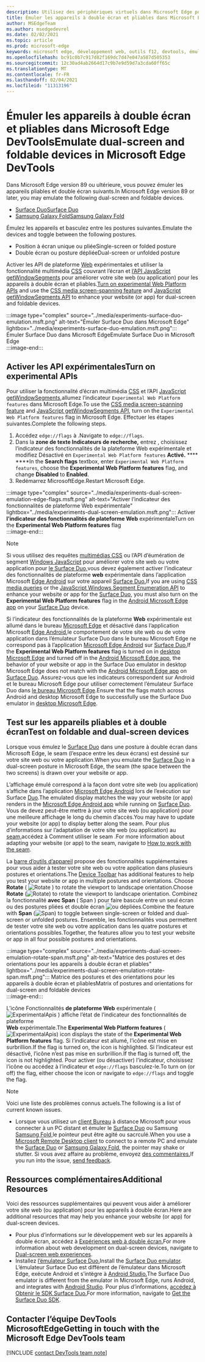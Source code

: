 ```yaml
---
description: Utilisez des périphériques virtuels dans Microsoft Edge pour améliorer votre site web pour les appareils à double écran et pliables.
title: Émuler les appareils à double écran et pliables dans Microsoft Edge DevTools
author: MSEdgeTeam
ms.author: msedgedevrel
ms.date: 02/02/2021
ms.topic: article
ms.prod: microsoft-edge
keywords: microsoft edge, développement web, outils f12, devtools, émulation, appareil, simulation, mobile, double écran, pliable, Surface Duo, Samsung Samsung Fold
ms.openlocfilehash: bc91c0b7c917d82f169dc7d47e047a587d505353
ms.sourcegitcommit: 12c30ad4ab2664d17c9b7e9d59d7a3cda60ff65c
ms.translationtype: MT
ms.contentlocale: fr-FR
ms.lasthandoff: 02/04/2021
ms.locfileid: "11313196"
---
```

# <span data-ttu-id="9c890-104">Émuler les appareils à double écran et pliables dans Microsoft Edge DevTools</span><span class="sxs-lookup"><span data-stu-id="9c890-104">Emulate dual-screen and foldable devices in Microsoft Edge DevTools</span></span>  

<span data-ttu-id="9c890-105">Dans Microsoft Edge version 89 ou ultérieure, vous pouvez émuler les appareils pliables et double écran suivants.</span><span class="sxs-lookup"><span data-stu-id="9c890-105">In Microsoft Edge version 89 or later, you may emulate the following dual-screen and foldable devices.</span></span>  

*   [<span data-ttu-id="9c890-106">Surface Duo</span><span class="sxs-lookup"><span data-stu-id="9c890-106">Surface Duo</span></span>][SurfaceDevicesDuo]  
*   [<span data-ttu-id="9c890-107">Samsung Galaxy Fold</span><span class="sxs-lookup"><span data-stu-id="9c890-107">Samsung Galaxy Fold</span></span>][SamsungMobileGalaxyFold]  
    
<span data-ttu-id="9c890-108">Émulez les appareils et basculez entre les postures suivantes.</span><span class="sxs-lookup"><span data-stu-id="9c890-108">Emulate the devices and toggle between the following postures.</span></span>  

*   <span data-ttu-id="9c890-109">Position à écran unique ou pliée</span><span class="sxs-lookup"><span data-stu-id="9c890-109">Single-screen or folded posture</span></span>  
*   <span data-ttu-id="9c890-110">Double écran ou posture dépliée</span><span class="sxs-lookup"><span data-stu-id="9c890-110">Dual-screen or unfolded posture</span></span>  
    
<span data-ttu-id="9c890-111">Activer les API de plateforme [Web](#turn-on-experimental-apis) expérimentales et utiliser la fonctionnalité multimédia [CSS][DualScreenDocsCssMedia] couvrant l’écran et [l’API JavaScript getWindowSegments][DualScreenDocsJSAPI] pour améliorer votre site web \(ou application\) pour les appareils à double écran et pliables.</span><span class="sxs-lookup"><span data-stu-id="9c890-111">[Turn on experimental Web Platform APIs](#turn-on-experimental-apis) and use the [CSS media screen-spanning feature][DualScreenDocsCssMedia] and [JavaScript getWindowSegments API][DualScreenDocsJSAPI] to enhance your website \(or app\) for dual-screen and foldable devices.</span></span>  

:::image type="complex" source="../media/experiments-surface-duo-emulation.msft.png" alt-text="Émuler Surface Duo dans Microsoft Edge" lightbox="../media/experiments-surface-duo-emulation.msft.png":::  
   <span data-ttu-id="9c890-113">Émuler Surface Duo dans Microsoft Edge</span><span class="sxs-lookup"><span data-stu-id="9c890-113">Emulate Surface Duo in Microsoft Edge</span></span>  
:::image-end:::  

## <span data-ttu-id="9c890-114">Activer les API expérimentales</span><span class="sxs-lookup"><span data-stu-id="9c890-114">Turn on experimental APIs</span></span>  

<span data-ttu-id="9c890-115">Pour utiliser la fonctionnalité d’écran multimédia [CSS][DualScreenDocsCssMedia] et l’API [JavaScript getWindowSegments,][DualScreenDocsJSAPI]allumez l’indicateur `Experimental Web Platform features` dans Microsoft Edge.</span><span class="sxs-lookup"><span data-stu-id="9c890-115">To use the [CSS media screen-spanning feature][DualScreenDocsCssMedia] and [JavaScript getWindowSegments API][DualScreenDocsJSAPI], turn on the `Experimental Web Platform features` flag in Microsoft Edge.</span></span>  <span data-ttu-id="9c890-116">Effectuer les étapes suivantes.</span><span class="sxs-lookup"><span data-stu-id="9c890-116">Complete the following steps.</span></span>  

1.  <span data-ttu-id="9c890-117">Accédez `edge://flags` à .</span><span class="sxs-lookup"><span data-stu-id="9c890-117">Navigate to `edge://flags`.</span></span>  
1.  <span data-ttu-id="9c890-118">Dans la **zone de texte Indicateurs de recherche,** entrez , choisissez l’indicateur des fonctionnalités de la plateforme Web expérimentale et modifiez Désactivé en `Experimental Web Platform features` **Activé.** \*\*\*\* \*\*\*\*</span><span class="sxs-lookup"><span data-stu-id="9c890-118">In the **Search flags** textbox, enter `Experimental Web Platform features`, choose the **Experimental Web Platform features** flag, and change **Disabled** to **Enabled**.</span></span>  
1.  <span data-ttu-id="9c890-119">Redémarrez MicrosoftEdge.</span><span class="sxs-lookup"><span data-stu-id="9c890-119">Restart Microsoft Edge.</span></span>  
    
:::image type="complex" source="../media/experiments-dual-screen-emulation-edge-flags.msft.png" alt-text="Activer l’indicateur des fonctionnalités de plateforme Web expérimentale" lightbox="../media/experiments-dual-screen-emulation.msft.png":::
   <span data-ttu-id="9c890-121">Activer **l’indicateur des fonctionnalités de plateforme Web** expérimentale</span><span class="sxs-lookup"><span data-stu-id="9c890-121">Turn on the **Experimental Web Platform features** flag</span></span>  
:::image-end:::  

> [!NOTE]
> <span data-ttu-id="9c890-122">Si vous utilisez des requêtes [multimédias CSS][DualScreenDocsCssMedia] ou l’API d’éumération de segment [Windows JavaScript][DualScreenDocsJSAPI] pour améliorer votre site web ou votre application pour [le Surface Duo,][SurfaceDevicesDuo]vous devez également activer l’indicateur des fonctionnalités de plateforme **web** expérimentale dans l’application Microsoft [Edge Android][GooglePlayMicrosoftEdge] sur votre appareil [Surface Duo.][SurfaceDevicesDuo]</span><span class="sxs-lookup"><span data-stu-id="9c890-122">If you are using [CSS media queries][DualScreenDocsCssMedia] or the [JavaScript Windows Segment Enumeration API][DualScreenDocsJSAPI] to enhance your website or app for the [Surface Duo][SurfaceDevicesDuo], you must also turn on the **Experimental Web Platform features** flag in the [Android Microsoft Edge app][GooglePlayMicrosoftEdge] on your [Surface Duo][SurfaceDevicesDuo] device.</span></span>  
> 
> <span data-ttu-id="9c890-123">Si l’indicateur des fonctionnalités de la plateforme **Web** expérimentale est allumé dans le bureau [Microsoft Edge][MicrosoftEdge] et désactivé dans l’application Microsoft [Edge Android,][GooglePlayMicrosoftEdge]le comportement de votre site web ou de votre application dans l’émulateur Surface Duo dans le bureau Microsoft Edge ne correspond pas à l’application [Microsoft Edge Android][GooglePlayMicrosoftEdge] sur [Surface Duo.][SurfaceDevicesDuo]</span><span class="sxs-lookup"><span data-stu-id="9c890-123">If the **Experimental Web Platform features** flag is turned on in [desktop Microsoft Edge][MicrosoftEdge] and turned off in the [Android Microsoft Edge app][GooglePlayMicrosoftEdge], the behavior of your website or app in the Surface Duo emulator in desktop Microsoft Edge does not match with the [Android Microsoft Edge app][GooglePlayMicrosoftEdge] on [Surface Duo][SurfaceDevicesDuo].</span></span>  <span data-ttu-id="9c890-124">Assurez-vous que les indicateurs correspondent sur Android et le bureau Microsoft Edge pour utiliser correctement l’émulateur Surface Duo dans [le bureau Microsoft Edge][MicrosoftEdge].</span><span class="sxs-lookup"><span data-stu-id="9c890-124">Ensure that the flags match across Android and desktop Microsoft Edge to successfully use the Surface Duo emulator in [desktop Microsoft Edge][MicrosoftEdge].</span></span>  

## <span data-ttu-id="9c890-125">Test sur les appareils pliables et à double écran</span><span class="sxs-lookup"><span data-stu-id="9c890-125">Test on foldable and dual-screen devices</span></span>  

<span data-ttu-id="9c890-126">Lorsque vous émulez le [Surface Duo][SurfaceDevicesDuo] dans une posture à double écran dans Microsoft Edge, le seam \(l’espace entre les deux écrans\) est dessiné sur votre site web ou votre application.</span><span class="sxs-lookup"><span data-stu-id="9c890-126">When you emulate the [Surface Duo][SurfaceDevicesDuo] in a dual-screen posture in Microsoft Edge, the seam \(the space between the two screens\) is drawn over your website or app.</span></span>  

<span data-ttu-id="9c890-127">L’affichage émulé correspond à la façon dont votre site web \(ou application\) s’affiche dans l’application [Microsoft Edge Android][GooglePlayMicrosoftEdge] lors de l’exécution sur Surface [Duo][SurfaceDevicesDuo].</span><span class="sxs-lookup"><span data-stu-id="9c890-127">The emulated display matches the way your website \(or app\) renders in the [Microsoft Edge Android app][GooglePlayMicrosoftEdge] while running on [Surface Duo][SurfaceDevicesDuo].</span></span>  <span data-ttu-id="9c890-128">Vous de devez peut-être mettre à jour votre site web \(ou application\) pour une meilleure affichage le long du chemin d’accès.</span><span class="sxs-lookup"><span data-stu-id="9c890-128">You may have to update your website \(or app\) to display better along the seam.</span></span>  <span data-ttu-id="9c890-129">Pour plus d’informations sur l’adaptation de votre site web \(ou application\) au [seam,][DualScreenIntroductionHowWorkSeam]accédez à Comment utiliser le seam .</span><span class="sxs-lookup"><span data-stu-id="9c890-129">For more information about adapting your website \(or app\) to the seam, navigate to [How to work with the seam][DualScreenIntroductionHowWorkSeam].</span></span>  

<span data-ttu-id="9c890-130">La [barre d’outils d’appareil][DevtoolsDeviceModeIndexSimulateMobileViewport] propose des fonctionnalités supplémentaires pour vous aider à tester votre site web ou votre application dans plusieurs postures et orientations.</span><span class="sxs-lookup"><span data-stu-id="9c890-130">The [Device Toolbar][DevtoolsDeviceModeIndexSimulateMobileViewport] has additional features to help you test your website or app in multiple postures and orientations.</span></span>  <span data-ttu-id="9c890-131">Choose **Rotate** \( ![ Rotate ](../media/rotate-dark-icon.msft.png) \) to rotate the viewport to landscape orientation.</span><span class="sxs-lookup"><span data-stu-id="9c890-131">Choose **Rotate** \(![Rotate](../media/rotate-dark-icon.msft.png)\) to rotate the viewport to landscape orientation.</span></span> <span data-ttu-id="9c890-132">Combinez la fonctionnalité **avec Span** \( Span \) pour faire bascule entre un seul écran ou des postures pliées et double écran ![ ou ](../media/span-dark-icon.msft.png) dépliées.</span><span class="sxs-lookup"><span data-stu-id="9c890-132">Combine the feature with **Span** \(![Span](../media/span-dark-icon.msft.png)\) to toggle between single-screen or folded and dual-screen or unfolded postures.</span></span>  <span data-ttu-id="9c890-133">Ensemble, les fonctionnalités vous permettent de tester votre site web ou votre application dans les quatre postures et orientations possibles.</span><span class="sxs-lookup"><span data-stu-id="9c890-133">Together, the features allow you to test your website or app in all four possible postures and orientations.</span></span>  

:::image type="complex" source="../media/experiments-dual-screen-emulation-rotate-span.msft.png" alt-text="Matrice des postures et des orientations pour les appareils à double écran et pliables" lightbox="../media/experiments-dual-screen-emulation-rotate-span.msft.png":::
   <span data-ttu-id="9c890-135">Matrice des postures et des orientations pour les appareils à double écran et pliables</span><span class="sxs-lookup"><span data-stu-id="9c890-135">Matrix of postures and orientations for dual-screen and foldable devices</span></span>  
:::image-end:::  

<span data-ttu-id="9c890-136">L’icône Fonctionnalités **de plateforme Web** expérimentale \( ![ ExperimentalApis \) affiche l’état de l’indicateur des fonctionnalités de plateforme ](../media/experimental-apis-dark-icon.msft.png) **Web** expérimentale.</span><span class="sxs-lookup"><span data-stu-id="9c890-136">The **Experimental Web Platform features** \(![ExperimentalApis](../media/experimental-apis-dark-icon.msft.png)\) icon displays the state of the **Experimental Web Platform features** flag.</span></span>  <span data-ttu-id="9c890-137">Si l’indicateur est allumé, l’icône est mise en surbrillion.</span><span class="sxs-lookup"><span data-stu-id="9c890-137">If the flag is turned on, the icon is highlighted.</span></span>  <span data-ttu-id="9c890-138">Si l’indicateur est désactivé, l’icône n’est pas mise en surbrillion.</span><span class="sxs-lookup"><span data-stu-id="9c890-138">If the flag is turned off, the icon is not highlighted.</span></span>  <span data-ttu-id="9c890-139">Pour activer \(ou désactiver\) l’indicateur, choisissez l’icône ou accédez à l’indicateur et `edge://flags` basculez-le.</span><span class="sxs-lookup"><span data-stu-id="9c890-139">To turn on \(or off\) the flag, either choose the icon or navigate to `edge://flags` and toggle the flag.</span></span>  

> [!NOTE]
> <span data-ttu-id="9c890-140">Voici une liste des problèmes connus actuels.</span><span class="sxs-lookup"><span data-stu-id="9c890-140">The following is a list of current known issues.</span></span>  
> 
> *   <span data-ttu-id="9c890-141">Lorsque vous utilisez un [client Bureau][RemoteDesktopClientDocs] à distance Microsoft pour vous connecter à un PC distant et émuler le [Surface Duo][SurfaceDevicesDuo] ou Samsung [Samsung Fold,][SamsungMobileGalaxyFold]le pointeur peut être agité ou sacrculé.</span><span class="sxs-lookup"><span data-stu-id="9c890-141">When you use a [Microsoft Remote Desktop client][RemoteDesktopClientDocs] to connect to a remote PC and emulate the [Surface Duo][SurfaceDevicesDuo] or [Samsung Galaxy Fold][SamsungMobileGalaxyFold], the pointer may shake or stutter.</span></span>  <span data-ttu-id="9c890-142">Si vous avez affaire au problème, envoyez [des commentaires.](#getting-in-touch-with-the-microsoft-edge-devtools-team)</span><span class="sxs-lookup"><span data-stu-id="9c890-142">If you run into the issue, [send feedback](#getting-in-touch-with-the-microsoft-edge-devtools-team).</span></span>  

## <span data-ttu-id="9c890-143">Ressources complémentaires</span><span class="sxs-lookup"><span data-stu-id="9c890-143">Additional Resources</span></span>  

<span data-ttu-id="9c890-144">Voici des ressources supplémentaires qui peuvent vous aider à améliorer votre site web \(ou application\) pour les appareils à double écran.</span><span class="sxs-lookup"><span data-stu-id="9c890-144">Here are additional resources that may help you enhance your website \(or app\) for dual-screen devices.</span></span>  

*   <span data-ttu-id="9c890-145">Pour plus d’informations sur le développement web sur les appareils à double écran, accédez à [Expériences web à double écran.][DualScreenWebIndex]</span><span class="sxs-lookup"><span data-stu-id="9c890-145">For more information about web development on dual-screen devices, navigate to [Dual-screen web experiences][DualScreenWebIndex].</span></span>  
*   <span data-ttu-id="9c890-146">Installez [l’émulateur Surface Duo.][DualScreenAndroidUseEmulator]</span><span class="sxs-lookup"><span data-stu-id="9c890-146">Install the [Surface Duo emulator][DualScreenAndroidUseEmulator].</span></span>  <span data-ttu-id="9c890-147">L’émulateur Surface Duo est différent de l’émulateur dans Microsoft Edge, exécute Android et s’intègre à [Android Studio.][AndroidDeveloperStudio]</span><span class="sxs-lookup"><span data-stu-id="9c890-147">The Surface Duo emulator is different from the emulator in Microsoft Edge, runs Android, and integrates with [Android Studio][AndroidDeveloperStudio].</span></span>  <span data-ttu-id="9c890-148">Pour plus d’informations, [accédez à Obtenir le SDK Surface Duo.][DualScreenAndroidGetDuoSdk]</span><span class="sxs-lookup"><span data-stu-id="9c890-148">For more information, navigate to [Get the Surface Duo SDK][DualScreenAndroidGetDuoSdk].</span></span>  

## <span data-ttu-id="9c890-149">Contacter l’équipe DevTools MicrosoftEdge</span><span class="sxs-lookup"><span data-stu-id="9c890-149">Getting in touch with the Microsoft Edge DevTools team</span></span>  

[!INCLUDE [contact DevTools team note](../includes/contact-devtools-team-note.md)]  

<!-- links -->  

[DevtoolsDeviceModeIndexSimulateMobileViewport]: ../device-mode/index.md#simulate-a-mobile-viewport "Simuler des appareils mobiles avec le mode appareil dans Microsoft Edge DevTools | Microsoft Edge"  

[DualScreenWebIndex]: /dual-screen/web/index "Expériences web à double écran | Documents Microsoft"  
[DualScreenAndroidGetDuoSdk]: /dual-screen/android/get-duo-sdk "Obtenir l’émulateur Surface Duo | Documents Microsoft"  
[DualScreenIntroductionHowWorkSeam]: /dual-screen/introduction#how-to-work-with-the-seam "Comment travailler avec le seam : introduction aux appareils à double écran | Documents Microsoft"  
[DualScreenAndroidUseEmulator]: /dual-screen/android/use-emulator "Utiliser l’émulateur Surface Duo | Documents Microsoft"  
[DualScreenDocsCssMedia]: /dual-screen/web/css-media-spanning "Fonctionnalité d’écran multimédia CSS pour la détection à double écran | Documents Microsoft"  
[DualScreenDocsJSAPI]: /dual-screen/web/javascript-getwindowsegments "L’API JavaScript getWindowSegments pour les appareils à double écran | Documents Microsoft"  

[RemoteDesktopClientDocs]: /windows-server/remote/remote-desktop-services/clients/remote-desktop-clients "Clients Bureau à distance | Documents Microsoft"

[MicrosoftEdge]: https://www.microsoft.com/edge "Microsoft Edge"  

[SurfaceDevicesDuo]: https://www.microsoft.com/surface/devices/surface-duo "Surface Duo | Microsoft Surface"  

[AndroidDeveloperStudio]: https://developer.android.com/studio/ "Android Studio"  

[GooglePlayMicrosoftEdge]: https://play.google.com/store/apps/details?id=com.microsoft.emmx "Microsoft Edge | Google Play"  

[SamsungMobileGalaxyFold]: https://www.samsung.com/mobile/galaxy-fold/ "| Samsung"  
